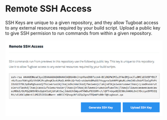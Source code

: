 # Remote SSH Access

SSH Keys are unique to a given repository, and they allow Tugboat access to any external resources required by your build script. Upload a public key to give SSH permision to run commands from within a given repository. 

![Ssh Keys](_images/ssh-keys.png)